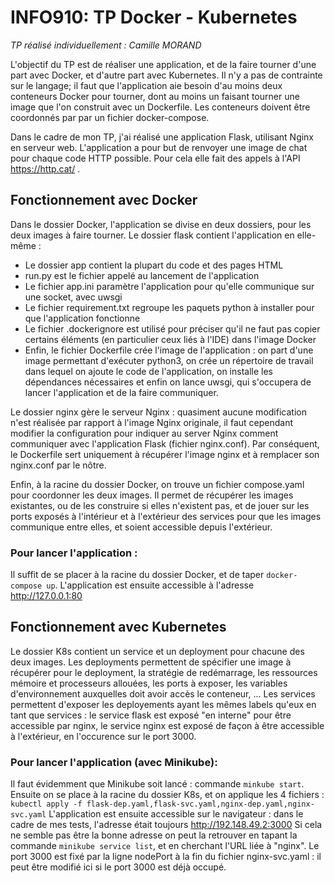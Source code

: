 # INFO910: TP Docker - Kubernetes

_TP réalisé individuellement : Camille MORAND_

L'objectif du TP est de réaliser une application, et de la faire tourner d'une part avec Docker, et d'autre part avec Kubernetes. 
Il n'y a pas de contrainte sur le langage; il faut que l'application aie besoin d'au moins deux conteneurs Docker pour tourner, dont au moins un faisant tourner une image que l'on construit avec un Dockerfile. Les conteneurs doivent être coordonnés par par un fichier docker-compose.

Dans le cadre de mon TP, j'ai réalisé une application Flask, utilisant Nginx en serveur web. L'application a pour but de renvoyer une image de chat pour chaque code HTTP possible. Pour cela elle fait des appels à l'API https://http.cat/ .

## Fonctionnement avec Docker

Dans le dossier Docker, l'application se divise en deux dossiers, pour les deux images à faire tourner.
Le dossier flask contient l'application en elle-même : 
- Le dossier app contient la plupart du code et des pages HTML
- run.py est le fichier appelé au lancement de l'application
- Le fichier app.ini paramètre l'application pour qu'elle communique sur une socket, avec uwsgi
- Le fichier requirement.txt regroupe les paquets python à installer pour que l'application fonctionne
- Le fichier .dockerignore est utilisé pour préciser qu'il ne faut pas copier certains éléments (en particulier ceux liés à l'IDE) dans l'image Docker
- Enfin, le fichier Dockerfile crée l'image de l'application : on part d'une image permettant d'exécuter python3, on crée un répertoire de travail dans lequel on ajoute le code de l'application, on installe les dépendances nécessaires et enfin on lance uwsgi, qui s'occupera de lancer l'application et de la faire communiquer.


Le dossier nginx gère le serveur Nginx : quasiment aucune modification n'est réalisée par rapport à l'image Nginx originale, il faut cependant modifier la configuration pour indiquer au server Nginx comment communiquer avec l'application Flask (fichier nginx.conf). Par conséquent, le Dockerfile sert uniquement à récupérer l'image nginx et à remplacer son nginx.conf par le nôtre.


Enfin, à la racine du dossier Docker, on trouve un fichier compose.yaml pour coordonner les deux images. Il permet de récupérer les images existantes, ou de les construire si elles n'existent pas, et de jouer sur les ports exposés à l'intérieur et à l'extérieur des services pour que les images communique entre elles, et soient accessible depuis l'extérieur.


### Pour lancer l'application : 
Il suffit de se placer à la racine du dossier Docker, et de taper `docker-compose up`. L'application est ensuite accessible à l'adresse http://127.0.0.1:80


## Fonctionnement avec Kubernetes

Le dossier K8s contient un service et un deployment pour chacune des deux images. Les deployments permettent de spécifier une image à récupérer pour le deployment, la stratégie de redémarrage, les ressources mémoire et processeurs allouées, les ports à exposer, les variables d'environnement auxquelles doit avoir accès le conteneur, ...
Les services permettent d'exposer les deployements ayant les mêmes labels qu'eux en tant que services : le service flask est exposé "en interne" pour être accessible par nginx, le service nginx est exposé de façon à être accessible à l'extérieur, en l'occurence sur le port 3000.


### Pour lancer l'application (avec Minikube): 
Il faut évidemment que Minikube soit lancé : commande `minkube start`.
Ensuite on se place à la racine du dossier K8s, et on applique les 4 fichiers : `kubectl apply -f flask-dep.yaml,flask-svc.yaml,nginx-dep.yaml,nginx-svc.yaml`
L'application est ensuite accessible sur le navigateur : dans le cadre de mes tests, l'adresse était toujours http://192.148.49.2:3000 
Si cela ne semble pas être la bonne adresse on peut la retrouver en tapant la commande `minikube service list`, et en cherchant l'URL liée à "nginx".
Le port 3000 est fixé par la ligne nodePort à la fin du fichier nginx-svc.yaml : il peut être modifié ici si le port 3000 est déjà occupé. 
